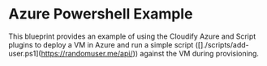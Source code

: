 # Azure Powershell Example

This blueprint provides an example of using the Cloudify Azure and Script plugins to deploy a VM in Azure and run a simple script ([]./scripts/add-user.ps1](https://randomuser.me/api/)) against the VM during provisioning.
